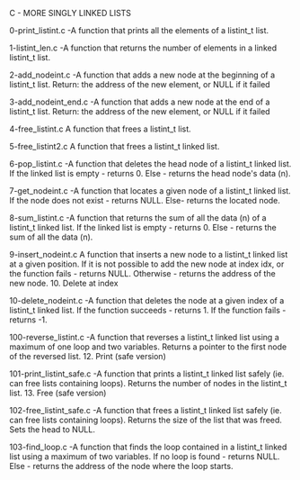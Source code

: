 C - MORE SINGLY LINKED LISTS


0-print_listint.c
-A function that prints all the elements of a listint_t list.

1-listint_len.c
-A function that returns the number of elements in a linked listint_t list.

2-add_nodeint.c
-A function that adds a new node at the beginning of a listint_t list.
Return: the address of the new element, or NULL if it failed

3-add_nodeint_end.c
-A function that adds a new node at the end of a listint_t list.
Return: the address of the new element, or NULL if it failed

4-free_listint.c
A function that frees a listint_t list.

5-free_listint2.c 
A function that frees a listint_t linked list.
 
6-pop_listint.c
-A function that deletes the head node of a listint_t linked list. 
If the linked list is empty - returns 0. Else - returns the head node's data (n).

7-get_nodeint.c
-A function that locates a given node of a listint_t linked list. 
If the node does not exist - returns NULL. Else- returns the located node. 


8-sum_listint.c
-A function that returns the sum of all the data (n) of a listint_t linked list. 
If the linked list is empty - returns 0. Else - returns the sum of all the data (n). 

9-insert_nodeint.c
A function that inserts a new node to a listint_t linked list at a given position. 
If it is not possible to add the new node at index idx, or the function fails - returns NULL. Otherwise - returns the address of the new node. 10. Delete at index

10-delete_nodeint.c
-A function that deletes the node at a given index of a listint_t linked list. 
If the function succeeds - returns 1. If the function fails - returns -1. 


100-reverse_listint.c
-A function that reverses a listint_t linked list using a maximum of one loop and two variables. Returns a pointer to the first node of the reversed list. 12. Print (safe version)

101-print_listint_safe.c
-A function that prints a listint_t linked list safely (ie. can free lists containing loops). 
Returns the number of nodes in the listint_t list. 13. Free (safe version)

102-free_listint_safe.c
-A function that frees a listint_t linked list safely (ie. can free lists containing loops). 
Returns the size of the list that was freed. Sets the head to NULL. 

103-find_loop.c
-A function that finds the loop contained in a listint_t linked list using a maximum of two variables. 
If no loop is found - returns NULL. Else - returns the address of the node where the loop starts.

